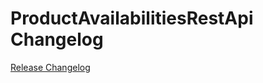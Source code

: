 # ProductAvailabilitiesRestApi Changelog

[Release Changelog](https://github.com/spryker/product-availabilities-rest-api/releases)
